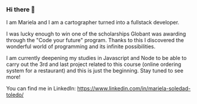 ### Hi there 👋

I am Mariela and I am a cartographer turned into a fullstack developer.

I was lucky enough to win one of the scholarships Globant was awarding through the "Code your future" program. Thanks to this I discovered the wonderful world of programming and its infinite possibilities.

I am currently deepening my studies in Javascript and Node to be able to carry out the 3rd and last project related to this course (online ordering system for a restaurant) and this is just the beginning. Stay tuned to see more!

You can find me in LinkedIn: https://www.linkedin.com/in/mariela-soledad-toledo/



<!--
**msdrucila/msdrucila** is a ✨ _special_ ✨ repository because its `README.md` (this file) appears on your GitHub profile.

Here are some ideas to get you started:

- 🔭 I’m currently working on ...
- 🌱 I’m currently learning ...
- 👯 I’m looking to collaborate on ...
- 🤔 I’m looking for help with ...
- 💬 Ask me about ...
- 📫 How to reach me: ...
- 😄 Pronouns: ...
- ⚡ Fun fact: ...
-->
